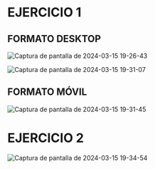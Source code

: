 # EJERCICIO 1
## FORMATO DESKTOP
![Captura de pantalla de 2024-03-15 19-26-43](https://github.com/profeMelola/LM-08-2023-24/assets/91023374/ff911ec2-e0e7-48b0-8190-c3ac4bc4718c)

![Captura de pantalla de 2024-03-15 19-31-07](https://github.com/profeMelola/LM-08-2023-24/assets/91023374/b6931263-ba05-47bf-a392-a9933fd42a69)

## FORMATO MÓVIL
![Captura de pantalla de 2024-03-15 19-31-45](https://github.com/profeMelola/LM-08-2023-24/assets/91023374/63c01b1c-9271-4f7b-9397-f8f13b02b9ad)


# EJERCICIO 2

![Captura de pantalla de 2024-03-15 19-34-54](https://github.com/profeMelola/LM-08-2023-24/assets/91023374/3229ced1-5958-4544-b075-41fc6cf445e5)







